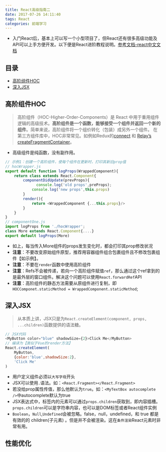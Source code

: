 ```yaml
---
title: React高级指南二
date: 2017-07-26 14:11:40
tags: React
categories: 前端学习
---
```

- 入门React后，基本上可以写一个小型项目了，但React还有很多高级功能及API可以上手方便开发。以下便是React进阶教程说明。[参考文档-react中文文档](https://react.css88.com/docs/higher-order-components.html)
<!--more-->
## 目录

- [高阶组件HOC](#高阶组件HOC)
- [深入JSX](#深入JSX)

## 高阶组件HOC
> 高阶组件（HOC-Higher-Order-Components）是 React 中用于重用组件逻辑的高级技术。**高阶组件是一个函数，能够接受一个组件并返回一个新的组件**。简单来说，高阶组件将一个组价转化（包装）成另外一个组件。
> 在第三方组件库中，HOC非常常见。如例如Redux的[connect](https://github.com/reactjs/react-redux/blob/master/docs/api.md#connectmapstatetoprops-mapdispatchtoprops-mergeprops-options) 和 [Relay’s createFragmentContainer](http://facebook.github.io/relay/docs/en/fragment-container.html)。
- 高级组件是纯函数，没有副作用。
```js
// 示例1：创建一个高阶组件，使每个组件在更新时，打印其新旧prop值
// hocWrapper.js
export default function logProps(WrappedComponent){
    return class extends React.Component{
        componentDidUpdate(prevProps){
              console.log('old props',preProps);
            console.log('new props',this.props)
        }
        render(){
            return <WrappedComponent {...this.props}/>
        }
    }
}
// componentOne.js
import logProps from './hocWrapper';
class More extends React.Component{....}
export default logProps(More)
```
- 如上，每当传入More组件的props发生变化时，都会打印其prop修改状况
- **注意**：不要改变原始组件原型，推荐用容器组件组合包裹组件且不修改包裹组件【如示例】。
- **注意**：不要在`render`函数中使用高阶组件
- **注意**：Refs不会被传递，若向一个高阶组件赋值`ref`，那么通过这个ref拿到的是最外层的窗口组件。解决这个问题可以使用`React.forwardRef`API
- **注意**：高阶组件的静态方法需要从原组件进行复制，即`HOCComponet.staticMethod = WrappedComponent.staticMethod`;

## 深入JSX
> 从本质上讲，JSX只是为`React.createElement(component, props, ...children)`函数提供的语法糖。
```js
// JSX代码
<MyButton color="blue" shadowSize={2}>Click Me</MyButton>
// 编译为【类似于Vue的render方法】
React.createElement(
    MyButton,
    {color:'blue',shadowSize:2},
    'Click Me'
)  
```
- 用户定义组件必须以`大写字母`开头
- JSX可以使用`.`语法。如：`<React.Fragment></React.Fragment>`
- 若没给prop属性传值，那么他默认为`true`。如：`<MyTextBox autocomplete />`中autocomplete默认为true
- JSX表达式中，标签内的元素可以通过`props.children`获取到，即内容插槽。`props.children`可以是字符串内容，也可以是DOM标签或者React组件实例
- `Boolean`，`Null`,`Undefined`会被忽略。false，null，undefined，和 true 都是有效的的 children(子元素) 。但是并不会被渲染。这在`条件渲染`React元素时非常有用。

## 性能优化
